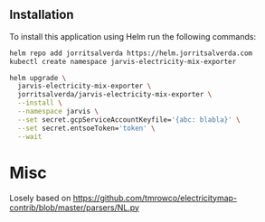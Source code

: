 ## Installation

To install this application using Helm run the following commands: 

```bash
helm repo add jorritsalverda https://helm.jorritsalverda.com
kubectl create namespace jarvis-electricity-mix-exporter

helm upgrade \
  jarvis-electricity-mix-exporter \
  jorritsalverda/jarvis-electricity-mix-exporter \
  --install \
  --namespace jarvis \
  --set secret.gcpServiceAccountKeyfile='{abc: blabla}' \
  --set secret.entsoeToken='token' \
  --wait
```

# Misc

Losely based on https://github.com/tmrowco/electricitymap-contrib/blob/master/parsers/NL.py